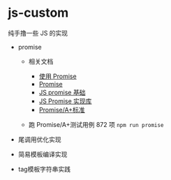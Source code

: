# js-custom

纯手撸一些 JS 的实现

- promise

  - 相关文档

    - [使用 Promise](https://developer.mozilla.org/zh-CN/docs/Web/JavaScript/Guide/Using_promises)
    - [Promise](https://developer.mozilla.org/zh-CN/docs/Web/JavaScript/Reference/Global_Objects/Promise)
    - [JS promise 基础](https://medium.com/@ramsunvtech/promises-of-promise-part-1-53f769245a53)
    - [JS Promise 实现库](https://medium.com/@ramsunvtech/js-promise-part-2-q-js-when-js-and-rsvp-js-af596232525c)
    - [Promise/A+标准](https://promisesaplus.com/#notes)

  - 跑 Promise/A+测试用例 872 项 `npm run promise`
- 尾调用优化实现
- 简易模板编译实现
- tag模板字符串实践
